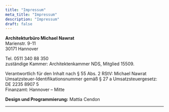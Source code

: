 ```yaml
---
title: "Impressum"
meta_title: "Impressum"
description: "Impressum"
draft: false
---
```


**Architekturbüro Michael Nawrat**  
Marienstr. 9-11  
30171 Hannover  

Tel. 0511 340 88 350  
zuständige Kammer: Architektenkammer NDS, Mitglied 15509.

Verantwortlich für den Inhalt nach § 55 Abs. 2 RStV: Michael Nawrat  
Umsatzsteuer-Identifikationsnummer gemäß § 27 a Umsatzsteuergesetz: DE 2235 8907 5  
Finanzamt: Hannover – Mitte  

**Design und Programmierung:** Mattia Cendon

---